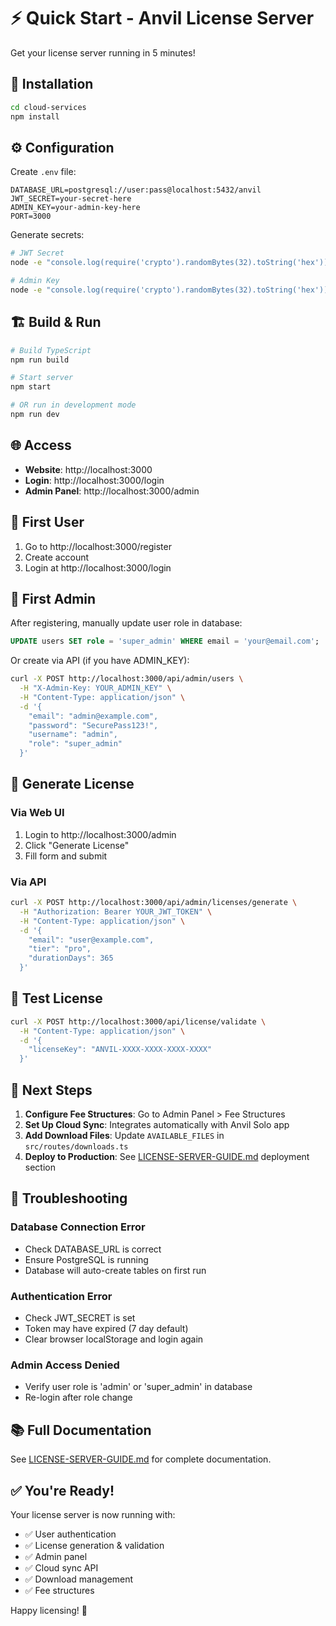 # ⚡ Quick Start - Anvil License Server

Get your license server running in 5 minutes!

## 🚀 Installation

```bash
cd cloud-services
npm install
```

## ⚙️ Configuration

Create `.env` file:

```env
DATABASE_URL=postgresql://user:pass@localhost:5432/anvil
JWT_SECRET=your-secret-here
ADMIN_KEY=your-admin-key-here
PORT=3000
```

Generate secrets:

```bash
# JWT Secret
node -e "console.log(require('crypto').randomBytes(32).toString('hex'))"

# Admin Key  
node -e "console.log(require('crypto').randomBytes(32).toString('hex'))"
```

## 🏗️ Build & Run

```bash
# Build TypeScript
npm run build

# Start server
npm start

# OR run in development mode
npm run dev
```

## 🌐 Access

- **Website**: http://localhost:3000
- **Login**: http://localhost:3000/login
- **Admin Panel**: http://localhost:3000/admin

## 👤 First User

1. Go to http://localhost:3000/register
2. Create account
3. Login at http://localhost:3000/login

## 🔑 First Admin

After registering, manually update user role in database:

```sql
UPDATE users SET role = 'super_admin' WHERE email = 'your@email.com';
```

Or create via API (if you have ADMIN_KEY):

```bash
curl -X POST http://localhost:3000/api/admin/users \
  -H "X-Admin-Key: YOUR_ADMIN_KEY" \
  -H "Content-Type: application/json" \
  -d '{
    "email": "admin@example.com",
    "password": "SecurePass123!",
    "username": "admin",
    "role": "super_admin"
  }'
```

## 🎫 Generate License

### Via Web UI
1. Login to http://localhost:3000/admin
2. Click "Generate License"
3. Fill form and submit

### Via API
```bash
curl -X POST http://localhost:3000/api/admin/licenses/generate \
  -H "Authorization: Bearer YOUR_JWT_TOKEN" \
  -H "Content-Type: application/json" \
  -d '{
    "email": "user@example.com",
    "tier": "pro",
    "durationDays": 365
  }'
```

## 📝 Test License

```bash
curl -X POST http://localhost:3000/api/license/validate \
  -H "Content-Type: application/json" \
  -d '{
    "licenseKey": "ANVIL-XXXX-XXXX-XXXX-XXXX"
  }'
```

## 🎯 Next Steps

1. **Configure Fee Structures**: Go to Admin Panel > Fee Structures
2. **Set Up Cloud Sync**: Integrates automatically with Anvil Solo app
3. **Add Download Files**: Update `AVAILABLE_FILES` in `src/routes/downloads.ts`
4. **Deploy to Production**: See [LICENSE-SERVER-GUIDE.md](LICENSE-SERVER-GUIDE.md) deployment section

## 🐛 Troubleshooting

### Database Connection Error
- Check DATABASE_URL is correct
- Ensure PostgreSQL is running
- Database will auto-create tables on first run

### Authentication Error
- Check JWT_SECRET is set
- Token may have expired (7 day default)
- Clear browser localStorage and login again

### Admin Access Denied
- Verify user role is 'admin' or 'super_admin' in database
- Re-login after role change

## 📚 Full Documentation

See [LICENSE-SERVER-GUIDE.md](LICENSE-SERVER-GUIDE.md) for complete documentation.

## ✅ You're Ready!

Your license server is now running with:
- ✅ User authentication
- ✅ License generation & validation
- ✅ Admin panel
- ✅ Cloud sync API
- ✅ Download management
- ✅ Fee structures

Happy licensing! 🎉

